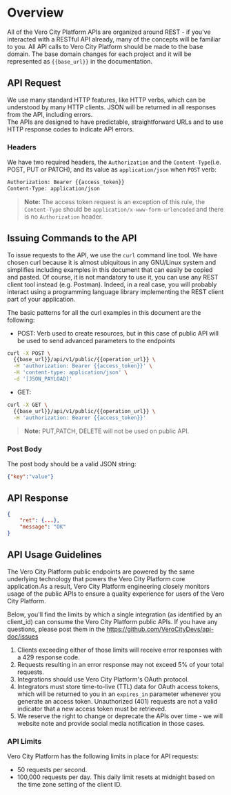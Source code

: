 # Overview


All of the Vero City Platform APIs are organized around REST - if you've interacted with a RESTful API already, many of the concepts will be familiar to you. 
All API calls to Vero City Platform should be made to the base domain. The base domain  changes for each project and it will be represented as  ``{{base_url}}`` in the documentation.

## API Request
We use many standard HTTP features, like HTTP verbs, which can be understood by many HTTP clients. JSON will be returned in all responses from the API, including errors.   
The APIs are designed to have predictable, straightforward URLs and to use HTTP response codes to indicate API errors.

### Headers

We have two required headers, the `Authorization` and the `Content-Type`(i.e. POST, PUT or PATCH), and its value as `application/json` when `POST` verb:

```txt
Authorization: Bearer {{access_token}}
Content-Type: application/json
```

> **Note:** The access token request is an exception of this rule, the `Content-Type` should be `application/x-www-form-urlencoded` and there is no `Authorization` header.
 

## Issuing Commands to the API
To issue requests to the API, we use the `curl` command line tool.
We have chosen curl because it is almost ubiquitous in any GNU/Linux system and simplifies including examples in this document that can easily be copied and pasted.
Of course, it is not mandatory to use it, you can use any REST client tool instead (e.g. Postman). 
Indeed, in a real case, you will probably interact using a programming language library implementing the REST client part of your application.

The basic patterns for all the curl examples in this document are the following:

- POST:
Verb used to create resources, but in this case of public API will be used to send advanced parameters to the endpoints
```bash
curl -X POST \
  {{base_url}}/api/v1/public/{{operation_url}} \
  -H 'authorization: Bearer {{access_token}}' \
  -H 'content-type: application/json' \
  -d '[JSON_PAYLOAD]'
```

- GET:

```bash
curl -X GET \
  {{base_url}}/api/v1/public/{{operation_url}} \
  -H 'authorization: Bearer {{access_token}}' 
```
> **Note:** PUT,PATCH, DELETE will not be used on public API.



### Post Body
The post body should be a valid JSON string:

```json
{"key":"value"}
```



## API Response

```json
{
    "ret": {...},
    "message": "OK"
}
```


## API Usage Guidelines
 
The Vero City Platform public endpoints are powered by the same underlying technology that powers the  Vero City Platform core application.As a result,  Vero City Platform engineering closely monitors usage of the public APIs to ensure a quality experience for users of the  Vero City Platform.

Below, you'll find the limits by which a single integration (as identified by an client_id) can consume the  Vero City Platform public APIs. 
If you have any questions, please post them in the https://github.com/VeroCityDevs/api-doc/issues

1. Clients exceeding either of those limits will receive error responses with a 429 response code. 
1. Requests resulting in an error response may not exceed 5% of your total requests.
1. Integrations should use Vero City Platform's OAuth protocol.
1. Integrators must store time-to-live (TTL) data for OAuth access tokens, which will be returned to you in an `expires_in` parameter whenever you generate an access token. Unauthorized (401) requests are not a valid indicator that a new access token must be retrieved.
1. We reserve the right to change or deprecate the APIs over time - we will website note and provide social media notification in those cases.


### API Limits
Vero City Platform has the following limits in place for API requests:  
* 50 requests per second.  
* 100,000 requests per day. 
This daily limit resets at midnight based on the time zone setting of the client ID.   
 



